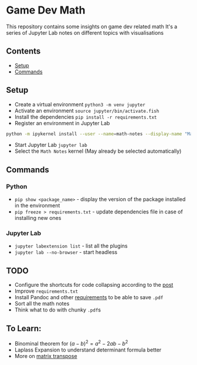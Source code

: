 # Game Dev Math

This repository contains some insights on game dev related math
It's a series of Jupyter Lab notes on different topics with visualisations

## Contents

- [Setup](#setup)
- [Commands](#commands)

## Setup

- Create a virtual environment `python3 -m venv jupyter`
- Activate an environment `source jupyter/bin/activate.fish`
- Install the dependencies `pip install -r requirements.txt`
- Register an environment in Jupyter Lab
```sh
python -m ipykernel install --user --name=math-notes --display-name "Math Notes"
```
- Start Jupyter Lab `jupyter lab`
- Select the `Math Notes` kernel (May already be selected automatically)

## Commands

### Python

- `pip show <package_name>` - display the version of the package installed in the environment
- `pip freeze > requirements.txt` - update dependencies file in case of installing new ones

### Jupyter Lab

- `jupyter labextension list` - list all the plugins
- `jupyter lab --no-browser` - start headless

## TODO

- Configure the shortcuts for code collapsing according to the [post](https://stackoverflow.com/questions/49280261/jupyter-lab-shortcuts)
- Improve `requirements.txt`
- Install Pandoc and other [requirements](https://stackoverflow.com/questions/29156653/ipython-jupyter-problems-saving-notebook-as-pdf) to be able to save `.pdf`
- Sort all the math notes
- Think what to do with chunky `.pdf`s

## To Learn:

- Binominal theorem for $(a-b)^2 = a^2-2ab-b^2$
- Laplass Expansion to understand determinant formula better
- More on [matrix transpose](https://www.youtube.com/watch?v=g4ecBFmvAYU)
